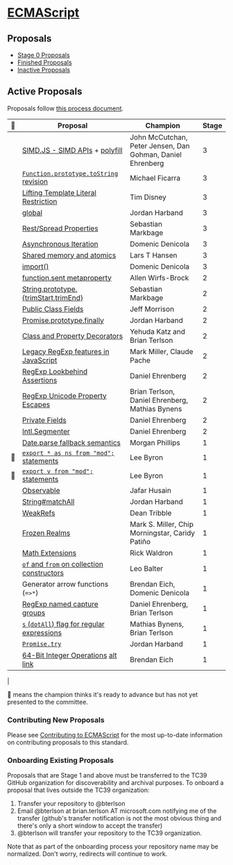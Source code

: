 [ECMAScript](https://github.com/tc39/ecma262)
====

## Proposals
 - [Stage 0 Proposals](stage-0-proposals.md)
 - [Finished Proposals](finished-proposals.md)
 - [Inactive Proposals](inactive-proposals.md)

## Active Proposals
Proposals follow [this process document](https://tc39.github.io/process-document/).

| 🚀 | Proposal                                                                                                  | Champion                           | Stage |
|---|-----------------------------------------------------------------------------------------------------------|------------------------------------|-------|
|   | [SIMD.JS - SIMD APIs](https://docs.google.com/presentation/d/1MY9NHrHmL7ma7C8dyNXvmYNNGgVmmxXk8ZIiQtPlfH4/edit?usp=sharing) + [polyfill](http://tc39.github.io/ecmascript_simd/) | John McCutchan, Peter Jensen, Dan Gohman, Daniel Ehrenberg | 3 |
|   | [`Function.prototype.toString` revision](https://github.com/tc39/Function-prototype-toString-revision)    | Michael Ficarra                    | 3 |
|   | [Lifting Template Literal Restriction](https://github.com/tc39/proposal-template-literal-revision)        | Tim Disney                         | 3 |
|   | [global](https://github.com/tc39/proposal-global)                                                         | Jordan Harband                     | 3 |
|   | [Rest/Spread Properties](https://github.com/sebmarkbage/ecmascript-rest-spread)                           | Sebastian Markbage                 | 3 |
|   | [Asynchronous Iteration](https://github.com/tc39/proposal-async-iteration)                                | Domenic Denicola                   | 3 |
|   | [Shared memory and atomics](https://github.com/tc39/ecmascript_sharedmem)                                 | Lars T Hansen                      | 3 |
|   | [import()](https://github.com/tc39/proposal-dynamic-import)                                               | Domenic Denicola                   | 3 |
|   | [function.sent metaproperty](https://github.com/allenwb/ESideas/blob/master/Generator%20metaproperty.md)  | Allen Wirfs-Brock                  | 2 |
|   | [String.prototype.{trimStart,trimEnd}](https://github.com/sebmarkbage/ecmascript-string-left-right-trim)  | Sebastian Markbage                 | 2 |
|   | [Public Class Fields](https://tc39.github.io/proposal-class-public-fields/)                               | Jeff Morrison                      | 2 |
|   | [Promise.prototype.finally](https://github.com/tc39/proposal-promise-finally)                             | Jordan Harband                     | 2 |
|   | [Class and Property Decorators](http://tc39.github.io/proposal-decorators/)                               | Yehuda Katz and Brian Terlson      | 2 |
|   | [Legacy RegExp features in JavaScript](https://github.com/tc39/proposal-regexp-legacy-features)           | Mark Miller, Claude Pache          | 2 |
|   | [RegExp Lookbehind Assertions](https://github.com/tc39/proposal-regexp-lookbehind)                        | Daniel Ehrenberg                   | 2 |
|   | [RegExp Unicode Property Escapes](https://github.com/tc39/proposal-regexp-unicode-property-escapes) | Brian Terlson, Daniel Ehrenberg, Mathias Bynens | 2 |
|   | [Private Fields](https://github.com/tc39/proposal-private-fields)                                         | Daniel Ehrenberg                   | 2 |
|   | [Intl.Segmenter](https://github.com/tc39/proposal-intl-segmenter)                                         | Daniel Ehrenberg                   | 2 |
|   | [Date.parse fallback semantics](https://github.com/mrrrgn/proposal-date-time-string-format)               | Morgan Phillips                    | 1 |
| 🚀 | [`export * as ns from "mod";` statements](https://github.com/leebyron/ecmascript-export-ns-from)          | Lee Byron                          | 1 |
| 🚀 | [`export v from "mod";` statements](https://github.com/leebyron/ecmascript-export-default-from)           | Lee Byron                          | 1 |
|   | [Observable](https://github.com/tc39/proposal-observable)                                                 | Jafar Husain                       | 1 |
|   | [String#matchAll](https://github.com/tc39/String.prototype.matchAll)                                      | Jordan Harband                     | 1 |
|   | [WeakRefs](https://github.com/tc39/proposal-weakrefs)                                                     | Dean Tribble                       | 1 |
|   | [Frozen Realms](https://github.com/FUDCo/frozen-realms)                                      | Mark S. Miller, Chip Morningstar, Caridy Patiño | 1 |
|   | [Math Extensions](https://github.com/rwaldron/proposal-math-extensions)                                   | Rick Waldron                       | 1 |
|   | [`of` and `from` on collection constructors](https://github.com/leobalter/proposal-setmap-offrom)         | Leo Balter                         | 1 |
|   | Generator arrow functions (`=>*`)                                                                         | Brendan Eich, Domenic Denicola     | 1 |
|   | [RegExp named capture groups](https://github.com/tc39/proposal-regexp-named-groups)                       | Daniel Ehrenberg, Brian Terlson    | 1 |
|   | [`s` (`dotAll`) flag for regular expressions](https://github.com/mathiasbynens/es-regexp-dotall-flag)     | Mathias Bynens, Brian Terlson      | 1 |
|   | [`Promise.try`](https://github.com/ljharb/proposal-promise-try)                                           | Jordan Harband                     | 1 |
|   | [64-Bit Integer Operations](https://gist.github.com/BrendanEich/4294d5c212a6d2254703) [alt link](https://github.com/BrendanEich/ecma262/tree/int64) | Brendan Eich                       | 1 |
|

🚀 means the champion thinks it's ready to advance but has not yet presented to the committee.

### Contributing New Proposals

Please see [Contributing to ECMAScript](/CONTRIBUTING.md) for the most up-to-date information on contributing proposals to this standard.

### Onboarding Existing Proposals

Proposals that are Stage 1 and above must be transferred to the TC39 GitHub organization for discoverability and archival purposes. To onboard a proposal that lives outside the TC39 organization:

1. Transfer your repository to @bterlson
2. Email @bterlson at brian.terlson AT microsoft.com notifying me of the transfer (github's transfer notification is not the most obvious thing and there's only a short window to accept the transfer)
3. @bterlson will transfer your repository to the TC39 organization.

Note that as part of the onboarding process your repository name may be normalized. Don't worry, redirects will continue to work.
